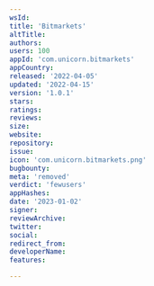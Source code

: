 ```yaml
---
wsId: 
title: 'Bitmarkets'
altTitle: 
authors: 
users: 100
appId: 'com.unicorn.bitmarkets'
appCountry: 
released: '2022-04-05'
updated: '2022-04-15'
version: '1.0.1'
stars: 
ratings: 
reviews: 
size: 
website: 
repository: 
issue: 
icon: 'com.unicorn.bitmarkets.png'
bugbounty: 
meta: 'removed'
verdict: 'fewusers'
appHashes: 
date: '2023-01-02'
signer: 
reviewArchive: 
twitter: 
social: 
redirect_from: 
developerName: 
features: 

---
```


